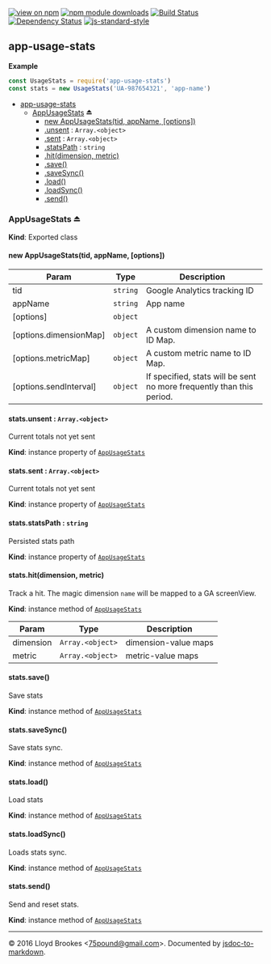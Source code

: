 [![view on npm](http://img.shields.io/npm/v/app-usage-stats.svg)](https://www.npmjs.org/package/app-usage-stats)
[![npm module downloads](http://img.shields.io/npm/dt/app-usage-stats.svg)](https://www.npmjs.org/package/app-usage-stats)
[![Build Status](https://travis-ci.org/75lb/app-usage-stats.svg?branch=master)](https://travis-ci.org/75lb/app-usage-stats)
[![Dependency Status](https://david-dm.org/75lb/app-usage-stats.svg)](https://david-dm.org/75lb/app-usage-stats)
[![js-standard-style](https://img.shields.io/badge/code%20style-standard-brightgreen.svg)](https://github.com/feross/standard)

<a name="module_app-usage-stats"></a>

## app-usage-stats
**Example**  
```js
const UsageStats = require('app-usage-stats')
const stats = new UsageStats('UA-987654321', 'app-name')
```

* [app-usage-stats](#module_app-usage-stats)
    * [AppUsageStats](#exp_module_app-usage-stats--AppUsageStats) ⏏
        * [new AppUsageStats(tid, appName, [options])](#new_module_app-usage-stats--AppUsageStats_new)
        * [.unsent](#module_app-usage-stats--AppUsageStats.AppUsageStats+unsent) : <code>Array.&lt;object&gt;</code>
        * [.sent](#module_app-usage-stats--AppUsageStats.AppUsageStats+sent) : <code>Array.&lt;object&gt;</code>
        * [.statsPath](#module_app-usage-stats--AppUsageStats.AppUsageStats+statsPath) : <code>string</code>
        * [.hit(dimension, metric)](#module_app-usage-stats--AppUsageStats+hit)
        * [.save()](#module_app-usage-stats--AppUsageStats+save)
        * [.saveSync()](#module_app-usage-stats--AppUsageStats+saveSync)
        * [.load()](#module_app-usage-stats--AppUsageStats+load)
        * [.loadSync()](#module_app-usage-stats--AppUsageStats+loadSync)
        * [.send()](#module_app-usage-stats--AppUsageStats+send)

<a name="exp_module_app-usage-stats--AppUsageStats"></a>

### AppUsageStats ⏏
**Kind**: Exported class  
<a name="new_module_app-usage-stats--AppUsageStats_new"></a>

#### new AppUsageStats(tid, appName, [options])

| Param | Type | Description |
| --- | --- | --- |
| tid | <code>string</code> | Google Analytics tracking ID |
| appName | <code>string</code> | App name |
| [options] | <code>object</code> |  |
| [options.dimensionMap] | <code>object</code> | A custom dimension name to ID Map. |
| [options.metricMap] | <code>object</code> | A custom metric name to ID Map. |
| [options.sendInterval] | <code>object</code> | If specified, stats will be sent no more frequently than this period. |

<a name="module_app-usage-stats--AppUsageStats.AppUsageStats+unsent"></a>

#### stats.unsent : <code>Array.&lt;object&gt;</code>
Current totals not yet sent

**Kind**: instance property of <code>[AppUsageStats](#exp_module_app-usage-stats--AppUsageStats)</code>  
<a name="module_app-usage-stats--AppUsageStats.AppUsageStats+sent"></a>

#### stats.sent : <code>Array.&lt;object&gt;</code>
Current totals not yet sent

**Kind**: instance property of <code>[AppUsageStats](#exp_module_app-usage-stats--AppUsageStats)</code>  
<a name="module_app-usage-stats--AppUsageStats.AppUsageStats+statsPath"></a>

#### stats.statsPath : <code>string</code>
Persisted stats path

**Kind**: instance property of <code>[AppUsageStats](#exp_module_app-usage-stats--AppUsageStats)</code>  
<a name="module_app-usage-stats--AppUsageStats+hit"></a>

#### stats.hit(dimension, metric)
Track a hit. The magic dimension `name` will be mapped to a GA screenView.

**Kind**: instance method of <code>[AppUsageStats](#exp_module_app-usage-stats--AppUsageStats)</code>  

| Param | Type | Description |
| --- | --- | --- |
| dimension | <code>Array.&lt;object&gt;</code> | dimension-value maps |
| metric | <code>Array.&lt;object&gt;</code> | metric-value maps |

<a name="module_app-usage-stats--AppUsageStats+save"></a>

#### stats.save()
Save stats

**Kind**: instance method of <code>[AppUsageStats](#exp_module_app-usage-stats--AppUsageStats)</code>  
<a name="module_app-usage-stats--AppUsageStats+saveSync"></a>

#### stats.saveSync()
Save stats sync.

**Kind**: instance method of <code>[AppUsageStats](#exp_module_app-usage-stats--AppUsageStats)</code>  
<a name="module_app-usage-stats--AppUsageStats+load"></a>

#### stats.load()
Load stats

**Kind**: instance method of <code>[AppUsageStats](#exp_module_app-usage-stats--AppUsageStats)</code>  
<a name="module_app-usage-stats--AppUsageStats+loadSync"></a>

#### stats.loadSync()
Loads stats sync.

**Kind**: instance method of <code>[AppUsageStats](#exp_module_app-usage-stats--AppUsageStats)</code>  
<a name="module_app-usage-stats--AppUsageStats+send"></a>

#### stats.send()
Send and reset stats.

**Kind**: instance method of <code>[AppUsageStats](#exp_module_app-usage-stats--AppUsageStats)</code>  

* * *

&copy; 2016 Lloyd Brookes \<75pound@gmail.com\>. Documented by [jsdoc-to-markdown](https://github.com/jsdoc2md/jsdoc-to-markdown).
